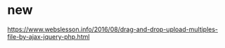 # new
https://www.webslesson.info/2016/08/drag-and-drop-upload-multiples-file-by-ajax-jquery-php.html
